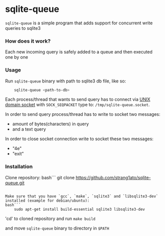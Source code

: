 # sqlite-queue

`sqlite-queue` is a simple program that adds support for concurrent write queries to sqlite3

### How does it work?

Each new incoming query is safely added to a queue and then executed one by one

### Usage

Run `sqlite-queue` binary with path to sqlite3 db file, like so:
```bash
    sqlite-queue <path-to-db>
```

Each process/thread that wants to send query has to connect via [UNIX domain socket](https://man7.org/linux/man-pages/man7/unix.7.html) with `SOCK_SEQPACKET` type to: `/tmp/sqlite-queue.socket`.

In order to send query process/thread has to write to socket two messages:
- amount of bytes(characters) in query
- and a text query

In order to close socket connection write to socket these two messages:
- "4e"
- "exit"

### Installation

Clone repository:
bash```
    git clone https://github.com/strang1ato/sqlite-queue.git
```

Make sure that you have `gcc`, `make`, `sqlite3` and `libsqlite3-dev` installed (example for debian/ubuntu):
bash```
    sudo apt-get install build-essential sqlite3 libsqlite3-dev
```

'cd' to cloned repository and run `make build`

and move `sqlite-queue` binary to directory in `$PATH`
